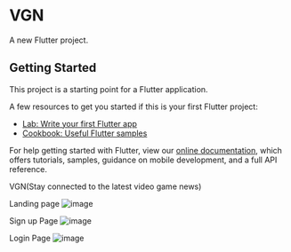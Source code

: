 # VGN

A new Flutter project.

## Getting Started

This project is a starting point for a Flutter application.

A few resources to get you started if this is your first Flutter project:

- [Lab: Write your first Flutter app](https://flutter.dev/docs/get-started/codelab)
- [Cookbook: Useful Flutter samples](https://flutter.dev/docs/cookbook)

For help getting started with Flutter, view our
[online documentation](https://flutter.dev/docs), which offers tutorials,
samples, guidance on mobile development, and a full API reference.

VGN(Stay connected to the latest video game news)

Landing page
![image](https://user-images.githubusercontent.com/72686609/150088731-9db7bacc-6fd3-49cd-8a33-2d2143e3216a.png)



Sign up Page
![image](https://user-images.githubusercontent.com/72686609/150088969-e9fd0e81-996f-46d5-a14b-3f68dfcdb413.png)



Login Page
![image](https://user-images.githubusercontent.com/72686609/150088801-1707ef2a-74a1-4d26-b4cc-cca6f168168a.png)
